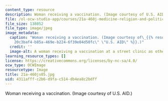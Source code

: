 ```yaml
---
content_type: resource
description: Woman receiving a vaccination. (Image courtesy of U.S. AID.)
file: /ol-ocw-studio-app/courses/21a-460j-medicine-religion-and-politics-in-africa-and-the-african-diaspora-spring-2005/4311afffc2b6d9fac514db4ea8c2bdff_21a-460js05.jpg
file_size: 138052
file_type: image/jpeg
image_metadata:
  caption: "Woman receiving a vaccination. (Image courtesy of\_{{% resource_link \"\
    20c3baf4-b85a-469e-b224-6f39e04d50fc\" \"U.S. AID\" %}}.)"
  credit: ''
  image-alt: A woman receiving a vaccination at a street clinic as others watch.
learning_resource_types: []
license: https://creativecommons.org/licenses/by-nc-sa/4.0/
ocw_type: OCWImage
resourcetype: Image
title: 21a-460js05.jpg
uid: 4311afff-c2b6-d9fa-c514-db4ea8c2bdff
---
```

Woman receiving a vaccination. (Image courtesy of U.S. AID.)